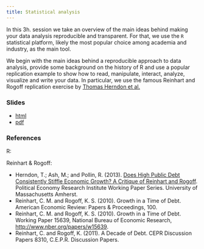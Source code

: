 ```yaml
---
title: Statistical analysis
---
```


In this 3h. session we take an overview of the main ideas behind making your
data analysis reproducible and transparent. For that, we use the `R`
statistical platform, likely the most popular choice among academia and
industry, as the main tool. 

We begin with the main ideas behind a reproducible approach to data analysis,
provide some background on the history of R and use a popular replication example to show
how to read, manipulate, interact, analyze, visualize and write your data. In
particular, we use the famous Reinhart and Rogoff replication exercise by
[Thomas Herndon et
al.](http://www.peri.umass.edu/236/hash/31e2ff374b6377b2ddec04deaa6388b1/publication/566/)

### Slides

* [html](../slides/04-r.html)
* [pdf](../slides/04-r.pdf)

### References

R:

Reinhart & Rogoff:

* Herndon, T.; Ash, M.; and Pollin, R. (2013). [Does High Public
  Debt Consistently Stiffle Economic Growth? A Critique of Reinhart 
  and Rogoff](http://www.peri.umass.edu/236/hash/31e2ff374b6377b2ddec04deaa6388b1/publication/566/). Political Economy Research Institute Working Paper Series. University of Massachusetts Amherst.
* Reinhart, C. M. and Rogoff, K. S. (2010). Growth in a Time of Debt. American Economic Review: Papers & Proceedings, 100.
* Reinhart, C. M. and Rogoff, K. S. (2010). Growth in a Time of Debt. Working Paper 15639, National Bureau of Economic Research, http://www.nber.org/papers/w15639.
* Reinhart, C. and Rogoff, K. (2011). A Decade of Debt. CEPR Discussion Papers 8310, C.E.P.R. Discussion Papers.
